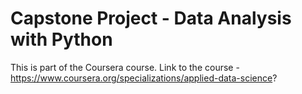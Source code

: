 # Capstone Project - Data Analysis with Python

This is part of the Coursera course.
Link to the course - https://www.coursera.org/specializations/applied-data-science?
